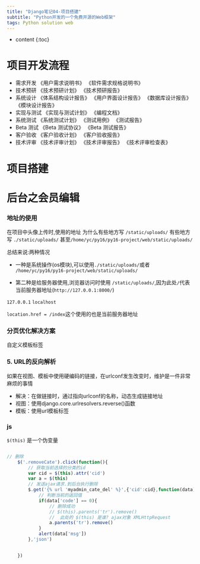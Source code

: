 ```yaml
---
title: "Django笔记04-项目搭建"
subtitle: "Python开发的一个免费开源的Web框架"
tags: Python solution web
---
```




* content
{:toc}




# 项目开发流程
- 需求开发 
《用户需求说明书》
《软件需求规格说明书》
- 技术预研
《技术预研计划》
《技术预研报告》
- 系统设计
《体系结构设计报告》
《用户界面设计报告》
《数据库设计报告》
《模块设计报告》
- 实现与测试
《实现与测试计划》
《编程文档》
- 系统测试
《系统测试计划》
《测试用例》
《测试报告》
- Beta 测试
《Beta 测试协议》
《Beta 测试报告》
- 客户验收 《客户验收计划》
《客户验收报告》
- 技术评审
《技术评审计划》
《技术评审报告》
《技术评审检查表》
# 项目搭建

# 后台之会员编辑


### 地址的使用
在项目中头像上传时,使用的地址
为什么有些地方写 `/static/uploads/`
有些地方写 `./static/uploads/`
甚至`/home/yc/py16/py16-project/web/static/uploads/`


总结来说:两种情况
- 一种是系统操作(os模块),可以使用`./static/uploads/`或者 `/home/yc/py16/py16-project/web/static/uploads/`

- 第二种是给服务器使用,浏览器访问时使用 `/static/uploads/`,因为此处`/`代表当前服务器地址(`http://127.0.0.1:8000/`)


`127.0.0.1`
`localhost`

`location.href = /index`这个使用的也是当前服务器地址

### 分页优化解决方案
自定义模板标签

### 5. URL的反向解析
如果在视图、模板中使用硬编码的链接，在urlconf发生改变时，维护是一件非常麻烦的事情

- 解决：在做链接时，通过指向urlconf的名称，动态生成链接地址
- 视图：使用django.core.urlresolvers.reverse()函数
- 模板：使用url模板标签


### js
`$(this)`
是一个伪变量

```js

// 删除
    $('.removeCate').click(function(){
        // 获取当前选择的分类的id
        var cid = $(this).attr('cid')
        var a = $(this)
        // 发送ajax请求.到后台执行删除
        $.get('{% url 'myadmin_cate_del' %}',{'cid':cid},function(data){
            // 判断当前的返回值
            if(data['code'] == 0){
                // 删除成功
                // $(this).parents('tr').remove()
                //  此处的 $(this) 是谁? ajax对象 XMLHttpRequest
                a.parents('tr').remove()
            }
            alert(data['msg'])
        },'json')
        

    })
```














